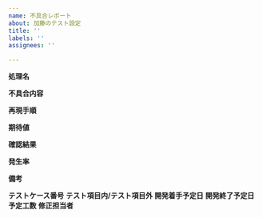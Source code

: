 ```yaml
---
name: 不具合レポート
about: 加藤のテスト設定
title: ''
labels: ''
assignees: ''

---
```


**処理名**

**不具合内容**

**再現手順**

**期待値**

**確認結果**

**発生率**

**備考**

**テストケース番号**
**テスト項目内/テスト項目外**
**開発着手予定日**
**開発終了予定日**
**予定工数**
**修正担当者**
